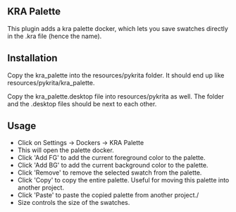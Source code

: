 ## KRA Palette

This plugin adds a kra palette docker, which lets you save swatches directly in the .kra file (hence the name).


## Installation

Copy the kra_palette into the resources/pykrita folder. It should end up like resources/pykrita/kra_palette. 

Copy the kra_palette.desktop file into resources/pykrita as well. The folder and the .desktop files should be next to each other. 

## Usage

- Click on Settings -> Dockers -> KRA Palette
- This will open the palette docker. 
- Click 'Add FG' to add the current foreground color to the palette.
- Click 'Add BG' to add the current background color to the palette.
- Click 'Remove' to remove the selected swatch from the palette.
- Click 'Copy' to copy the entire palette. Useful for moving this palette into another project.
- Click 'Paste' to paste the copied palette from another project./
- Size controls the size of the swatches.